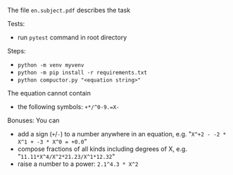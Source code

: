 The file `en.subject.pdf` describes the task

Tests:
- run `pytest` command in root directory

Steps:
- `python -m venv myvenv`
- `python -m pip install -r requirements.txt`
- `python compuctor.py "<equation string>"`

The equation cannot contain
- the following symbols: `+*/^0-9.=X-`

Bonuses:
You can
- add a sign (`+`/`-`) to a number anywhere in an equation, e.g. "`X^+2 - -2 * X^1 + -3 * X^0 = +0.0`" 
- compose fractions of all kinds including degrees of X, e.g. "`11.11*X^4/X^2*21.23/X^1*12.32`"
- raise a number to a power: `2.1^4.3 * X^2`
